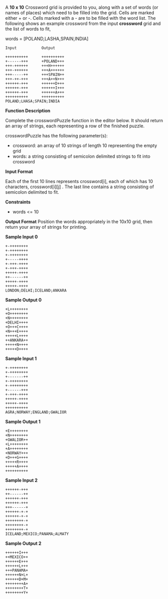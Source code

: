 A **10 x 10** Crossword grid is provided to you, along with a set of words (or names of places) which need to be filled into the grid. Cells are marked either + or -. Cells marked with a - are to be filled with the word list.
The following shows an example crossword from the input **crossword** grid and the list of words to fit,
 
 words = [POLAND,LASHA,SPAIN,INDIA]
 
```
Input 	   		Output

++++++++++ 		++++++++++
+------+++ 		+POLAND+++
+++-++++++ 		+++H++++++
+++-++++++ 		+++A++++++
+++-----++ 		+++SPAIN++
+++-++-+++ 		+++A++N+++
++++++-+++ 		++++++D+++
++++++-+++ 		++++++I+++
++++++-+++ 		++++++A+++
++++++++++ 		++++++++++
POLAND;LHASA;SPAIN;INDIA

```
**Function Description**

Complete the crosswordPuzzle function in the editor below. It should return an array of strings, each representing a row of the finished puzzle.

crosswordPuzzle has the following parameter(s):

- crossword: an array of 10 strings of length 10 representing the empty grid
- words: a string consisting of semicolon delimited strings to fit into crossword

**Input Format**

Each of the first 10 lines represents crossword[i], each of which has 10 characters, crossword[i]\[j] .
The last line contains a string consisting of semicolon delimited  to fit.

**Constraints**
- words <= 10

 
**Output Format**
Position the words appropriately in the 10x10 grid, then return your array of strings for printing.

**Sample Input 0**
```
+-++++++++
+-++++++++
+-++++++++
+-----++++
+-+++-++++
+-+++-++++
+++++-++++
++------++
+++++-++++
+++++-++++
LONDON;DELHI;ICELAND;ANKARA
```

**Sample Output 0**

```
+L++++++++
+O++++++++
+N++++++++
+DELHI++++
+O+++C++++
+N+++E++++
+++++L++++
++ANKARA++
+++++N++++
+++++D++++
```
**Sample Input 1**

```
+-++++++++
+-++++++++
+-------++
+-++++++++
+-++++++++
+------+++
+-+++-++++
+++++-++++
+++++-++++
++++++++++
AGRA;NORWAY;ENGLAND;GWALIOR
```
**Sample Output 1**
```
+E++++++++
+N++++++++
+GWALIOR++
+L++++++++
+A++++++++
+NORWAY+++
+D+++G++++
+++++R++++
+++++A++++
++++++++++
```
**Sample Input 2**
```
++++++-+++
++------++
++++++-+++
++++++-+++
+++------+
++++++-+-+
++++++-+-+
++++++++-+
++++++++-+
++++++++-+
ICELAND;MEXICO;PANAMA;ALMATY

```

**Sample Output 2**
```
++++++I+++
++MEXICO++
++++++E+++
++++++L+++
+++PANAMA+
++++++N+L+
++++++D+M+
++++++++A+
++++++++T+
++++++++Y+
```
